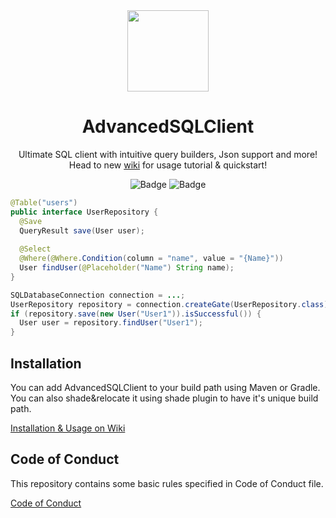 <div align="center">
<img src="https://user-images.githubusercontent.com/67344817/201498814-84314078-3f88-4930-aec1-d3f437e5c9e8.png" width="130px">

# AdvancedSQLClient
Ultimate SQL client with intuitive query builders, Json support and more!<br>
Head to new <a href="https://github.com/ZorTik/AdvancedSQLClient/wiki">wiki</a> for usage tutorial & quickstart!

![Badge](https://img.shields.io/jitpack/version/com.github.ZorTik/AdvancedSQLClient?style=for-the-badge) ![Badge](https://img.shields.io/github/license/ZorTik/AdvancedSQLClient?style=for-the-badge)
</div>



<!--<p align="center">
<img src="https://user-images.githubusercontent.com/67344817/183105393-af39026f-b059-4096-a880-1fe0e93eeeee.png" width="100%"></img>
</p>-->

```java
@Table("users")
public interface UserRepository {
  @Save
  QueryResult save(User user);
  
  @Select
  @Where(@Where.Condition(column = "name", value = "{Name}"))
  User findUser(@Placeholder("Name") String name);
}

SQLDatabaseConnection connection = ...;
UserRepository repository = connection.createGate(UserRepository.class);
if (repository.save(new User("User1")).isSuccessful()) {
  User user = repository.findUser("User1");
}
```

## Installation
You can add AdvancedSQLClient to your build path using Maven or Gradle. You can also shade&relocate it using shade plugin to have it's unique build path.

<a href="https://github.com/ZorTik/AdvancedSQLClient/wiki">Installation & Usage on Wiki</a>

## Code of Conduct
This repository contains some basic rules specified in Code of Conduct file.<br>

<a href="https://github.com/ZorTik/AdvancedSQLClient/blob/master/CODE_OF_CONDUCT.md">Code of Conduct</a>
